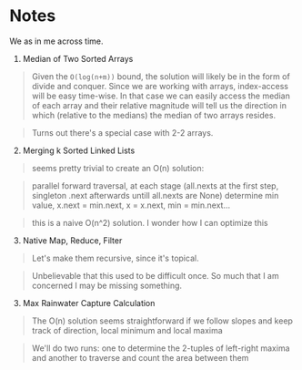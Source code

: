 # Notes

We as in me across time.

1. Median of Two Sorted Arrays

> Given the `O(log(n+m))` bound, the solution will likely be in the form of divide and conquer. Since we are working with arrays, index-access will be easy time-wise. In that case we can easily access the median of each array and their relative magnitude will tell us the direction in which (relative to the medians) the median of two arrays resides.

> Turns out there's a special case with 2-2 arrays.

2. Merging k Sorted Linked Lists

> seems pretty trivial to create an O(n) solution:
  
> parallel forward traversal, at each stage (all.nexts at the first step, singleton .next afterwards untill all.nexts are None) determine min value, x.next = min.next, x = x.next, min = min.next...

> this is a naive O(n^2) solution. I wonder how I can optimize this 
        
3. Native Map, Reduce, Filter

> Let's make them recursive, since it's topical.

> Unbelievable that this used to be difficult once. So much that I am concerned I may be missing something.

3. Max Rainwater Capture Calculation

> The O(n) solution seems straightforward if we follow slopes and keep track of direction, local minimum and local maxima

> We'll do two runs: one to determine the 2-tuples of left-right maxima and another to traverse and count the area between them